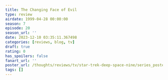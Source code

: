 ```yaml
---
title: The Changing Face of Evil
type: review
airdate: 1999-04-28 00:00:00
season: 7
episode: 20
season_url: ''
date: 2023-12-10 03:35:11.367498
categories: [reviews, blog, tv]
draft: true
rating: 0
has_spoilers: false
fanart_url: ''
poster_url: /thoughts/reviews/tv/star-trek-deep-space-nine/series_poster.jpg
tags: []
---
```


